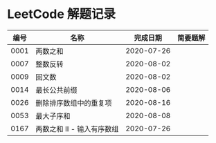 LeetCode 解题记录
=================

| 编号 | 名称                       | 完成日期   | 简要题解 |
| ---- | -------------------------- | ---------- | -------- |
| 0001 | 两数之和                   | 2020-07-26 | 
| 0007 | 整数反转                   | 2020-08-02 |
| 0009 | 回文数                     | 2020-08-02 |
| 0014 | 最长公共前缀               | 2020-08-06 |
| 0026 | 删除排序数组中的重复项     | 2020-08-16 |
| 0053 | 最大子序和                 | 2020-08-08 |
| 0167 | 两数之和 II - 输入有序数组 | 2020-07-26 |